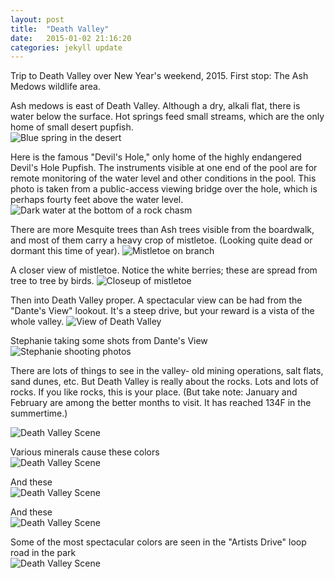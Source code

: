 ```yaml
---
layout: post
title:  "Death Valley"
date:   2015-01-02 21:16:20
categories: jekyll update
---
```

Trip to Death Valley over New Year's weekend, 2015.  First stop: The Ash Medows wildlife area.  

Ash medows is east of Death Valley.  Although a dry, alkali flat, there is water below the surface.  Hot springs feed small streams, which are the only home of small desert pupfish.  
![Blue spring in the desert](/images/AshMedowsSpring.png)

Here is the famous "Devil's Hole," only home of the highly endangered Devil's Hole Pupfish.  The instruments visible at one end of the pool are for remote monitoring of the water level and other conditions in the pool.  This photo is taken from a public-access viewing bridge over the hole, which is perhaps fourty feet above the water level.  
![Dark water at the bottom of a rock chasm](/images/DevilsHole.png)  

There are more Mesquite trees than Ash trees visible from the boardwalk, and most of them carry a heavy crop of mistletoe.  (Looking quite dead or dormant this time of year).
![Mistletoe on branch](/images/TreeWithMistletoe.png)  

A closer view of mistletoe.   Notice the white berries; these are spread from tree to tree by birds.
![Closeup of mistletoe](/images/Mistletoe2.png)  

Then into Death Valley proper.  A spectacular view can be had from the "Dante's View" lookout.  It's a steep drive, but your reward is a vista of the whole valley.
![View of Death Valley](/images/DeathValley.png)  
  
Stephanie taking some shots from Dante's View  
![Stephanie shooting photos](/images/StephanieWithCamera.png)

There are lots of things to see in the valley- old mining operations, salt flats, sand dunes, etc.  But Death Valley is really about the rocks.   Lots and lots of rocks.  If you like rocks, this is your place.  (But take note:  January and February are among the better months to visit.  It has reached 134F in the summertime.)  

![Death Valley Scene](/images/DeathValley4.png)  

Various minerals cause these colors  
![Death Valley Scene](/images/DeathValley3.png)  

And these  
![Death Valley Scene](/images/DeathValley2.png)  

And these  
![Death Valley Scene](/images/Cliffside.png)  

Some of the most spectacular colors are seen in the "Artists Drive" loop road in the park  
![Death Valley Scene](/images/ArtistDrive.png)


